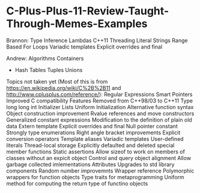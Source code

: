 # C-Plus-Plus-11-Review-Taught-Through-Memes-Examples

Brannon:
 Type Inference
 Lambdas
 C++11 Threading
 Literal Strings
 Range Based For Loops
 Variadic templates
Explicit overrides and final


 
Andrew:
 Algorithms
 Containers
  - Hash Tables
 Tuples
 Unions
 
Topics not taken yet (Most of this is from https://en.wikipedia.org/wiki/C%2B%2B11 and http://www.cplusplus.com/reference/):
 Regular Expressions
 Smart Pointers
 Improved C compatibility
 Features Removed from C++98/03 to C++11 
 Type long long int
 Initializer Lists
 Uniform Initialization
 Alternative function syntax
 Object construction improvement
 Rvalue references and move constructors
 Generalized constant expressions
 Modification to the definition of plain old data
 Extern template
 Explicit overrides and final
 Null pointer constant
 Strongly type enumerations
 Right angle bracket improvements
 Explicit conversion operators
 Template aliases
 Variadic templates
 User-defined literals
 Thread-local storage
 Explicitly defaulted and deleted special member functions
 Static assertions
 Allow sizeof to work on members of classes without an expicit object
 Control and query object alignment
 Allow garbage collected imlementations
 Attributes
 Upgrades to std library components 
 Random number improvemnts
 Wrapper reference
 Polymorphic wrappers for function objects
 Type traits for metaprogramming
 Uniform method for computing the return type of functino objects
